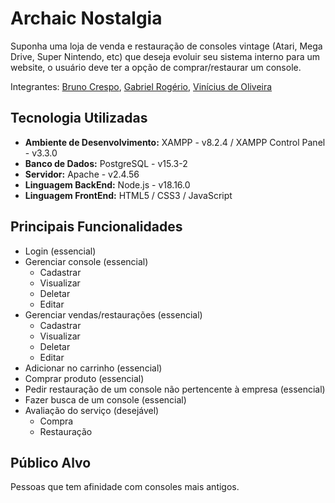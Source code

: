 # Archaic Nostalgia

Suponha uma loja de venda e restauração de consoles vintage (Atari, Mega Drive, Super Nintendo, etc) que deseja evoluir seu sistema interno para um website, o usuário deve ter a opção de comprar/restaurar um console.

Integrantes: [Bruno Crespo](https://github.com/brunof5), [Gabriel Rogério](https://github.com/brunof5), [Vinícius de Oliveira](https://github.com/Vicius1)

## Tecnologia Utilizadas

* **Ambiente de Desenvolvimento:** XAMPP - v8.2.4 / XAMPP Control Panel - v3.3.0
* **Banco de Dados:** PostgreSQL - v15.3-2
* **Servidor:** Apache - v2.4.56
* **Linguagem BackEnd:** Node.js - v18.16.0
* **Linguagem FrontEnd:** HTML5 / CSS3 / JavaScript

## Principais Funcionalidades

* Login (essencial)
* Gerenciar console (essencial)
  * Cadastrar
  * Visualizar
  * Deletar
  * Editar
* Gerenciar vendas/restaurações (essencial)
  * Cadastrar
  * Visualizar
  * Deletar
  * Editar
* Adicionar no carrinho (essencial)
* Comprar produto (essencial)
* Pedir restauração de um console não pertencente à empresa (essencial)
* Fazer busca de um console (essencial)
* Avaliação do serviço (desejável)
  * Compra
  * Restauração

## Público Alvo

Pessoas que tem afinidade com consoles mais antigos.

